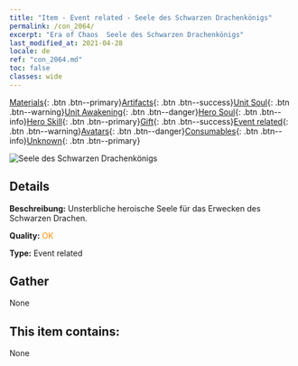 ```yaml
---
title: "Item - Event related - Seele des Schwarzen Drachenkönigs"
permalink: /con_2064/
excerpt: "Era of Chaos  Seele des Schwarzen Drachenkönigs"
last_modified_at: 2021-04-28
locale: de
ref: "con_2064.md"
toc: false
classes: wide
---
```

 [Materials](/ItemsDE/){: .btn .btn--primary}[Artifacts](/ItemsDE/Artifacts/){: .btn .btn--success}[Unit Soul](/ItemsDE/UnitSoul/){: .btn .btn--warning}[Unit Awakening](/ItemsDE/UnitAwakening/){: .btn .btn--danger}[Hero Soul](/ItemsDE/HeroSoul/){: .btn .btn--info}[Hero Skill](/ItemsDE/HeroSkill/){: .btn .btn--primary}[Gift](/ItemsDE/Gift/){: .btn .btn--success}[Event related](/ItemsDE/Events/){: .btn .btn--warning}[Avatars](/ItemsDE/Avatars/){: .btn .btn--danger}[Consumables](/ItemsDE/Consumables/){: .btn .btn--info}[Unknown](/ItemsDE/Unknown/){: .btn .btn--primary}

 ![Seele des Schwarzen Drachenkönigs](/images/t/juexing_707.png)

## Details
 **Beschreibung:** Unsterbliche heroische Seele für das Erwecken des Schwarzen Drachen.

 **Quality:** <span style="color: #FF8C00">OK</span>

 **Type:** Event related

## Gather

  None

## This item contains:

  None

